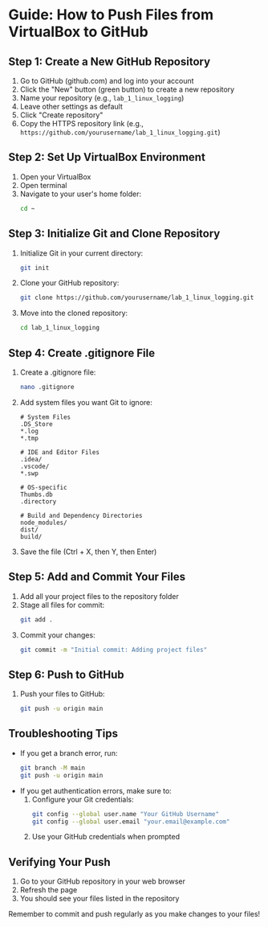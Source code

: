 # Guide: How to Push Files from VirtualBox to GitHub

## Step 1: Create a New GitHub Repository
1. Go to GitHub (github.com) and log into your account
2. Click the "New" button (green button) to create a new repository
3. Name your repository (e.g., `lab_1_linux_logging`)
4. Leave other settings as default
5. Click "Create repository"
6. Copy the HTTPS repository link (e.g., `https://github.com/yourusername/lab_1_linux_logging.git`)

## Step 2: Set Up VirtualBox Environment
1. Open your VirtualBox
2. Open terminal
3. Navigate to your user's home folder:
   ```bash
   cd ~
   ```

## Step 3: Initialize Git and Clone Repository
1. Initialize Git in your current directory:
   ```bash
   git init
   ```
2. Clone your GitHub repository:
   ```bash
   git clone https://github.com/yourusername/lab_1_linux_logging.git
   ```
3. Move into the cloned repository:
   ```bash
   cd lab_1_linux_logging
   ```

## Step 4: Create .gitignore File
1. Create a .gitignore file:
   ```bash
   nano .gitignore
   ```
2. Add system files you want Git to ignore:
   ```
   # System Files
   .DS_Store
   *.log
   *.tmp
   
   # IDE and Editor Files
   .idea/
   .vscode/
   *.swp
   
   # OS-specific
   Thumbs.db
   .directory
   
   # Build and Dependency Directories
   node_modules/
   dist/
   build/
   ```
3. Save the file (Ctrl + X, then Y, then Enter)

## Step 5: Add and Commit Your Files
1. Add all your project files to the repository folder
2. Stage all files for commit:
   ```bash
   git add .
   ```
3. Commit your changes:
   ```bash
   git commit -m "Initial commit: Adding project files"
   ```

## Step 6: Push to GitHub
1. Push your files to GitHub:
   ```bash
   git push -u origin main
   ```

## Troubleshooting Tips
- If you get a branch error, run:
  ```bash
  git branch -M main
  git push -u origin main
  ```
- If you get authentication errors, make sure to:
  1. Configure your Git credentials:
     ```bash
     git config --global user.name "Your GitHub Username"
     git config --global user.email "your.email@example.com"
     ```
  2. Use your GitHub credentials when prompted

## Verifying Your Push
1. Go to your GitHub repository in your web browser
2. Refresh the page
3. You should see your files listed in the repository

Remember to commit and push regularly as you make changes to your files!